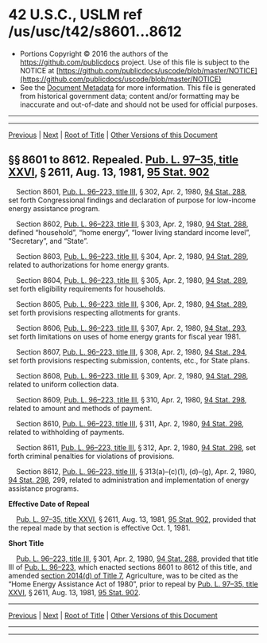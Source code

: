 ---
---

# 42 U.S.C., USLM ref /us/usc/t42/s8601...8612

* Portions Copyright © 2016 the authors of the https://github.com/publicdocs project.
  Use of this file is subject to the NOTICE at [https://github.com/publicdocs/uscode/blob/master/NOTICE](https://github.com/publicdocs/uscode/blob/master/NOTICE)
* See the [Document Metadata](././../../../../..//README.md) for more information.
  This file is generated from historical government data; content and/or formatting may be inaccurate and out-of-date and should not be used for official purposes.

----------
----------

[Previous](./../../../../..//us/usc/t42/ch94/schI/m__us_usc_t42_ch94_schI.md) | [Next](./../../../../..//us/usc/t42/ch94/schII/m__us_usc_t42_ch94_schII.md) | [Root of Title](./../../../../../) | [Other Versions of this Document](https://publicdocs.github.io/go/links?ns=uslm&ref=%2Fus%2Fusc%2Ft42%2Fs8601...8612)

## §§ 8601 to 8612. Repealed. [Pub. L. 97–35, title XXVI][/us/pl/97/35/tXXVI], § 2611, Aug. 13, 1981, [95 Stat. 902][/us/stat/95/902]

    Section 8601, [Pub. L. 96–223, title III][/us/pl/96/223/tIII], § 302, Apr. 2, 1980, [94 Stat. 288][/us/stat/94/288], set forth Congressional findings and declaration of purpose for low-income energy assistance program.

    Section 8602, [Pub. L. 96–223, title III][/us/pl/96/223/tIII], § 303, Apr. 2, 1980, [94 Stat. 288][/us/stat/94/288], defined “household”, “home energy”, “lower living standard income level”, “Secretary”, and “State”.

    Section 8603, [Pub. L. 96–223, title III][/us/pl/96/223/tIII], § 304, Apr. 2, 1980, [94 Stat. 289][/us/stat/94/289], related to authorizations for home energy grants.

    Section 8604, [Pub. L. 96–223, title III][/us/pl/96/223/tIII], § 305, Apr. 2, 1980, [94 Stat. 289][/us/stat/94/289], set forth eligibility requirements for households.

    Section 8605, [Pub. L. 96–223, title III][/us/pl/96/223/tIII], § 306, Apr. 2, 1980, [94 Stat. 289][/us/stat/94/289], set forth provisions respecting allotments for grants.

    Section 8606, [Pub. L. 96–223, title III][/us/pl/96/223/tIII], § 307, Apr. 2, 1980, [94 Stat. 293][/us/stat/94/293], set forth limitations on uses of home energy grants for fiscal year 1981.

    Section 8607, [Pub. L. 96–223, title III][/us/pl/96/223/tIII], § 308, Apr. 2, 1980, [94 Stat. 294][/us/stat/94/294], set forth provisions respecting submission, contents, etc., for State plans.

    Section 8608, [Pub. L. 96–223, title III][/us/pl/96/223/tIII], § 309, Apr. 2, 1980, [94 Stat. 298][/us/stat/94/298], related to uniform collection data.

    Section 8609, [Pub. L. 96–223, title III][/us/pl/96/223/tIII], § 310, Apr. 2, 1980, [94 Stat. 298][/us/stat/94/298], related to amount and methods of payment.

    Section 8610, [Pub. L. 96–223, title III][/us/pl/96/223/tIII], § 311, Apr. 2, 1980, [94 Stat. 298][/us/stat/94/298], related to withholding of payments.

    Section 8611, [Pub. L. 96–223, title III][/us/pl/96/223/tIII], § 312, Apr. 2, 1980, [94 Stat. 298][/us/stat/94/298], set forth criminal penalties for violations of provisions.

    Section 8612, [Pub. L. 96–223, title III][/us/pl/96/223/tIII], § 313(a)–(c)(1), (d)–(g), Apr. 2, 1980, [94 Stat. 298][/us/stat/94/298], 299, related to administration and implementation of energy assistance programs.

 __Effective Date of Repeal__ 

    [Pub. L. 97–35, title XXVI][/us/pl/97/35/tXXVI], § 2611, Aug. 13, 1981, [95 Stat. 902][/us/stat/95/902], provided that the repeal made by that section is effective Oct. 1, 1981.

 __Short Title__ 

    [Pub. L. 96–223, title III][/us/pl/96/223/tIII], § 301, Apr. 2, 1980, [94 Stat. 288][/us/stat/94/288], provided that title III of [Pub. L. 96–223][/us/pl/96/223], which enacted sections 8601 to 8612 of this title, and amended [section 2014(d) of Title 7][/us/usc/t7/s2014/d], Agriculture, was to be cited as the “Home Energy Assistance Act of 1980”, prior to repeal by [Pub. L. 97–35, title XXVI][/us/pl/97/35/tXXVI], § 2611, Aug. 13, 1981, [95 Stat. 902][/us/stat/95/902].

----------

[Previous](./../../../../..//us/usc/t42/ch94/schI/m__us_usc_t42_ch94_schI.md) | [Next](./../../../../..//us/usc/t42/ch94/schII/m__us_usc_t42_ch94_schII.md) | [Root of Title](./../../../../../) | [Other Versions of this Document](https://publicdocs.github.io/go/links?ns=uslm&ref=%2Fus%2Fusc%2Ft42%2Fs8601...8612)

----------
----------

[/us/pl/97/35/tXXVI]: https://publicdocs.github.io/go/links?ns=uslm&ref=%2Fus%2Fpl%2F97%2F35%2FtXXVI
[/us/stat/95/902]: https://publicdocs.github.io/go/links?ns=uslm&ref=%2Fus%2Fstat%2F95%2F902
[/us/pl/96/223/tIII]: https://publicdocs.github.io/go/links?ns=uslm&ref=%2Fus%2Fpl%2F96%2F223%2FtIII
[/us/stat/94/288]: https://publicdocs.github.io/go/links?ns=uslm&ref=%2Fus%2Fstat%2F94%2F288
[/us/pl/96/223/tIII]: https://publicdocs.github.io/go/links?ns=uslm&ref=%2Fus%2Fpl%2F96%2F223%2FtIII
[/us/stat/94/288]: https://publicdocs.github.io/go/links?ns=uslm&ref=%2Fus%2Fstat%2F94%2F288
[/us/pl/96/223/tIII]: https://publicdocs.github.io/go/links?ns=uslm&ref=%2Fus%2Fpl%2F96%2F223%2FtIII
[/us/stat/94/289]: https://publicdocs.github.io/go/links?ns=uslm&ref=%2Fus%2Fstat%2F94%2F289
[/us/pl/96/223/tIII]: https://publicdocs.github.io/go/links?ns=uslm&ref=%2Fus%2Fpl%2F96%2F223%2FtIII
[/us/stat/94/289]: https://publicdocs.github.io/go/links?ns=uslm&ref=%2Fus%2Fstat%2F94%2F289
[/us/pl/96/223/tIII]: https://publicdocs.github.io/go/links?ns=uslm&ref=%2Fus%2Fpl%2F96%2F223%2FtIII
[/us/stat/94/289]: https://publicdocs.github.io/go/links?ns=uslm&ref=%2Fus%2Fstat%2F94%2F289
[/us/pl/96/223/tIII]: https://publicdocs.github.io/go/links?ns=uslm&ref=%2Fus%2Fpl%2F96%2F223%2FtIII
[/us/stat/94/293]: https://publicdocs.github.io/go/links?ns=uslm&ref=%2Fus%2Fstat%2F94%2F293
[/us/pl/96/223/tIII]: https://publicdocs.github.io/go/links?ns=uslm&ref=%2Fus%2Fpl%2F96%2F223%2FtIII
[/us/stat/94/294]: https://publicdocs.github.io/go/links?ns=uslm&ref=%2Fus%2Fstat%2F94%2F294
[/us/pl/96/223/tIII]: https://publicdocs.github.io/go/links?ns=uslm&ref=%2Fus%2Fpl%2F96%2F223%2FtIII
[/us/stat/94/298]: https://publicdocs.github.io/go/links?ns=uslm&ref=%2Fus%2Fstat%2F94%2F298
[/us/pl/96/223/tIII]: https://publicdocs.github.io/go/links?ns=uslm&ref=%2Fus%2Fpl%2F96%2F223%2FtIII
[/us/stat/94/298]: https://publicdocs.github.io/go/links?ns=uslm&ref=%2Fus%2Fstat%2F94%2F298
[/us/pl/96/223/tIII]: https://publicdocs.github.io/go/links?ns=uslm&ref=%2Fus%2Fpl%2F96%2F223%2FtIII
[/us/stat/94/298]: https://publicdocs.github.io/go/links?ns=uslm&ref=%2Fus%2Fstat%2F94%2F298
[/us/pl/96/223/tIII]: https://publicdocs.github.io/go/links?ns=uslm&ref=%2Fus%2Fpl%2F96%2F223%2FtIII
[/us/stat/94/298]: https://publicdocs.github.io/go/links?ns=uslm&ref=%2Fus%2Fstat%2F94%2F298
[/us/pl/96/223/tIII]: https://publicdocs.github.io/go/links?ns=uslm&ref=%2Fus%2Fpl%2F96%2F223%2FtIII
[/us/stat/94/298]: https://publicdocs.github.io/go/links?ns=uslm&ref=%2Fus%2Fstat%2F94%2F298
[/us/pl/97/35/tXXVI]: https://publicdocs.github.io/go/links?ns=uslm&ref=%2Fus%2Fpl%2F97%2F35%2FtXXVI
[/us/stat/95/902]: https://publicdocs.github.io/go/links?ns=uslm&ref=%2Fus%2Fstat%2F95%2F902
[/us/pl/96/223/tIII]: https://publicdocs.github.io/go/links?ns=uslm&ref=%2Fus%2Fpl%2F96%2F223%2FtIII
[/us/stat/94/288]: https://publicdocs.github.io/go/links?ns=uslm&ref=%2Fus%2Fstat%2F94%2F288
[/us/pl/96/223]: https://publicdocs.github.io/go/links?ns=uslm&ref=%2Fus%2Fpl%2F96%2F223
[/us/usc/t7/s2014/d]: https://publicdocs.github.io/go/links?ns=uslm&ref=%2Fus%2Fusc%2Ft7%2Fs2014%2Fd
[/us/pl/97/35/tXXVI]: https://publicdocs.github.io/go/links?ns=uslm&ref=%2Fus%2Fpl%2F97%2F35%2FtXXVI
[/us/stat/95/902]: https://publicdocs.github.io/go/links?ns=uslm&ref=%2Fus%2Fstat%2F95%2F902


